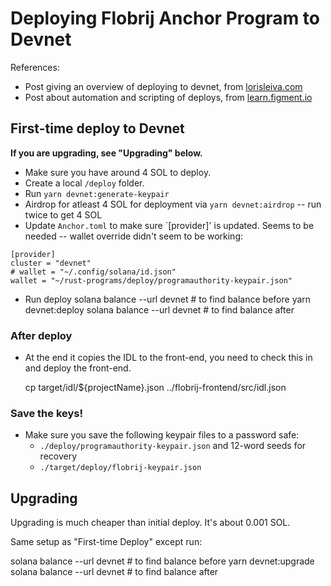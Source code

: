 # Deploying Flobrij Anchor Program to Devnet

References:

- Post giving an overview of deploying to devnet, from [lorisleiva.com](https://lorisleiva.com/create-a-solana-dapp-from-scratch/deploying-to-devnet)
- Post about automation and scripting of deploys, from [learn.figment.io](https://learn.figment.io/tutorials/build-a-blog-dapp-using-anchor#deploy-to-devnet)

## First-time deploy to Devnet

**If you are upgrading, see "Upgrading" below.**

- Make sure you have around 4 SOL to deploy.
- Create a local `/deploy` folder.
- Run `yarn devnet:generate-keypair`
- Airdrop for atleast 4 SOL for deployment via `yarn devnet:airdrop` -- run twice to get 4 SOL
- Update `Anchor.toml` to make sure `[provider]' is updated. Seems to be needed -- wallet override didn't seem to be working:

```
[provider]
cluster = "devnet"
# wallet = "~/.config/solana/id.json"
wallet = "~/rust-programs/deploy/programauthority-keypair.json"
```

- Run deploy
  solana balance <key here> --url devnet # to find balance before
  yarn devnet:deploy
  solana balance <key here> --url devnet # to find balance after

### After deploy

- At the end it copies the IDL to the front-end, you need to check this in and deploy the front-end.

  cp target/idl/${projectName}.json ../flobrij-frontend/src/idl.json

### Save the keys!

- Make sure you save the following keypair files to a password safe:
  - `./deploy/programauthority-keypair.json` and 12-word seeds for recovery
  - `./target/deploy/flobrij-keypair.json`

## Upgrading

Upgrading is much cheaper than initial deploy. It's about 0.001 SOL.

Same setup as "First-time Deploy" except run:

  solana balance <key here> --url devnet # to find balance before
  yarn devnet:upgrade
  solana balance <key here> --url devnet # to find balance after

